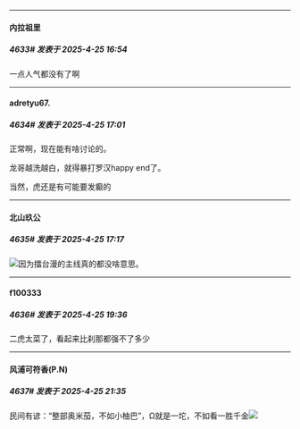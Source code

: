 ﻿
*****

####  内拉祖里  
##### 4633#       发表于 2025-4-25 16:54

一点人气都没有了啊


*****

####  adretyu67.  
##### 4634#       发表于 2025-4-25 17:01

正常啊，现在能有啥讨论的。

龙哥越洗越白，就得暴打罗汉happy end了。

当然，虎还是有可能要发癫的


*****

####  北山玖公  
##### 4635#       发表于 2025-4-25 17:17

<img src="https://static.stage1st.com/image/smiley/face2017/067.png" referrerpolicy="no-referrer">因为擂台漫的主线真的都没啥意思。


*****

####  f100333  
##### 4636#       发表于 2025-4-25 19:36

二虎太菜了，看起来比刹那都强不了多少


*****

####  风浦可符香(P.N)  
##### 4637#       发表于 2025-4-25 21:35

民间有谚：“整部奥米茄，不如小柚巴”，Ω就是一坨，不如看一胜千金<img src="https://static.stage1st.com/image/smiley/face2017/245.png" referrerpolicy="no-referrer">

